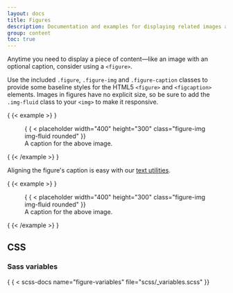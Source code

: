 ```yaml
---
layout: docs
title: Figures
description: Documentation and examples for displaying related images and text with the figure component in Bootstrap.
group: content
toc: true
---
```


Anytime you need to display a piece of content—like an image with an optional
caption, consider using a `<figure>`.

Use the included `.figure`, `.figure-img` and `.figure-caption` classes to
provide some baseline styles for the HTML5 `<figure>` and `<figcaption>`
elements. Images in figures have no explicit size, so be sure to add the
`.img-fluid` class to your `<img>` to make it responsive.

{ {< example >} }
<figure class="figure">
  { { < placeholder width="400" height="300" class="figure-img img-fluid rounded" }}
  <figcaption class="figure-caption">A caption for the above image.</figcaption>
</figure>
{ {< /example >} }

Aligning the figure's caption is easy with our [text utilities](../utilities/text.md#text-alignment).

{ {< example >} }
<figure class="figure">
  { { < placeholder width="400" height="300" class="figure-img img-fluid rounded" }}
  <figcaption class="figure-caption text-end">A caption for the above image.</figcaption>
</figure>
{ {< /example >} }

## CSS

### Sass variables

{ { < scss-docs name="figure-variables" file="scss/_variables.scss" }}
